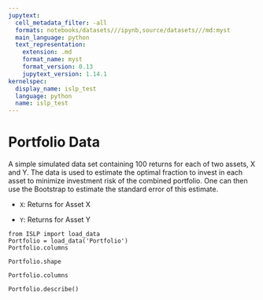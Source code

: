 ```yaml
---
jupytext:
  cell_metadata_filter: -all
  formats: notebooks/datasets///ipynb,source/datasets///md:myst
  main_language: python
  text_representation:
    extension: .md
    format_name: myst
    format_version: 0.13
    jupytext_version: 1.14.1
kernelspec:
  display_name: islp_test
  language: python
  name: islp_test
---
```


# Portfolio Data

A simple simulated data set containing 100 returns for each of two
assets, X and Y. The data is used to estimate the optimal fraction
to invest in each asset to minimize investment risk of the
combined portfolio. One can then use the Bootstrap to estimate the
standard error of this estimate.

- `X`: Returns for Asset X

- `Y`: Returns for Asset Y

```{code-cell}
from ISLP import load_data
Portfolio = load_data('Portfolio')
Portfolio.columns
```

```{code-cell}
Portfolio.shape
```

```{code-cell}
Portfolio.columns
```

```{code-cell}
Portfolio.describe()
```
